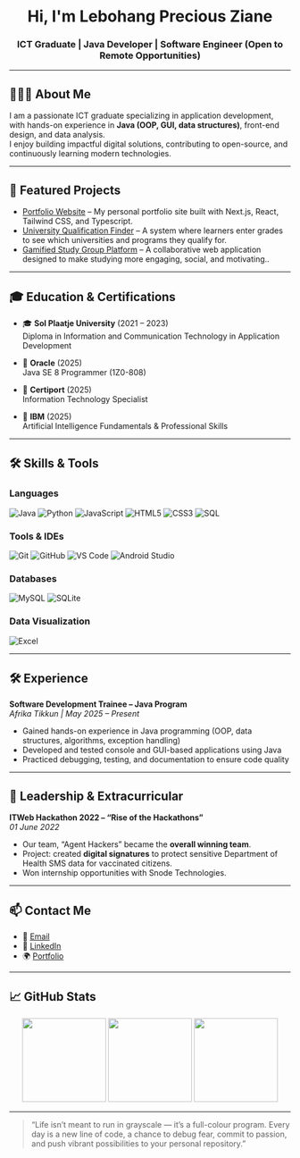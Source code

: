 <h1 align="center">Hi, I'm Lebohang Precious Ziane</h1>
<h3 align="center">ICT Graduate | Java Developer | Software Engineer (Open to Remote Opportunities)</h3>

---

## 👩🏽‍💻 About Me
I am a passionate ICT graduate specializing in application development, with hands-on experience in **Java (OOP, GUI, data structures)**, front-end design, and data analysis.  
I enjoy building impactful digital solutions, contributing to open-source, and continuously learning modern technologies.

---

## 🚀 Featured Projects
- [Portfolio Website](https://zianesite-portfolio.vercel.app/) – My personal portfolio site built with Next.js, React, Tailwind CSS, and Typescript.
- [University Qualification Finder](#) – A system where learners enter grades to see which universities and programs they qualify for.  
- [Gamified Study Group Platform](#) – A collaborative web application designed to make studying more engaging, social, and motivating..  
  



---

## 🎓 Education & Certifications

- 🎓 **Sol Plaatje University** (2021 – 2023)  
  Diploma in Information and Communication Technology in Application Development

- 🏅 **Oracle** (2025)  
  Java SE 8 Programmer (1Z0-808)

- 📜 **Certiport** (2025)  
  Information Technology Specialist

- 🤖 **IBM** (2025)  
  Artificial Intelligence Fundamentals & Professional Skills

---

## 🛠️ Skills & Tools

### Languages
![Java](https://img.shields.io/badge/Java-%23ED8B00.svg?style=for-the-badge&logo=java&logoColor=white)
![Python](https://img.shields.io/badge/Python-3670A0?style=for-the-badge&logo=python&logoColor=white)
![JavaScript](https://img.shields.io/badge/JavaScript-%23323330.svg?style=for-the-badge&logo=javascript&logoColor=%23F7DF1E)
![HTML5](https://img.shields.io/badge/HTML5-%23E34F26.svg?style=for-the-badge&logo=html5&logoColor=white)
![CSS3](https://img.shields.io/badge/CSS3-%231572B6.svg?style=for-the-badge&logo=css3&logoColor=white)
![SQL](https://img.shields.io/badge/SQL-4479A1?style=for-the-badge&logo=postgresql&logoColor=white)

### Tools & IDEs
![Git](https://img.shields.io/badge/Git-%23F05033.svg?style=for-the-badge&logo=git&logoColor=white)
![GitHub](https://img.shields.io/badge/GitHub-%23121011.svg?style=for-the-badge&logo=github&logoColor=white)
![VS Code](https://img.shields.io/badge/VSCode-%23007ACC.svg?style=for-the-badge&logo=visual-studio-code&logoColor=white)
![Android Studio](https://img.shields.io/badge/Android%20Studio-3DDC84.svg?style=for-the-badge&logo=android-studio&logoColor=white)

### Databases
![MySQL](https://img.shields.io/badge/MySQL-%2300f.svg?style=for-the-badge&logo=mysql&logoColor=white)
![SQLite](https://img.shields.io/badge/SQLite-003B57?style=for-the-badge&logo=sqlite&logoColor=white)

### Data Visualization
![Excel](https://img.shields.io/badge/Microsoft%20Excel-217346?style=for-the-badge&logo=microsoft-excel&logoColor=white)

---

## 🛠️ Experience

**Software Development Trainee – Java Program**  
_Afrika Tikkun | May 2025 – Present_  
- Gained hands-on experience in Java programming (OOP, data structures, algorithms, exception handling)  
- Developed and tested console and GUI-based applications using Java  
- Practiced debugging, testing, and documentation to ensure code quality  

---

## 🌟 Leadership & Extracurricular

**ITWeb Hackathon 2022 – “Rise of the Hackathons”**  
_01 June 2022_  
- Our team, “Agent Hackers” became the **overall winning team**.  
- Project: created **digital signatures** to protect sensitive Department of Health SMS data for vaccinated citizens.  
- Won internship opportunities with Snode Technologies.  

---

## 📫 Contact Me
- 📧 [Email](mailto:lebohangziane@gmail.com)  
- 💼 [LinkedIn](https://www.linkedin.com/in/lebohang-ziane-3805332b1/)  
- 🌍 [Portfolio](https://zianesite.github.io/ZianeSite/)  

---

## 📈 GitHub Stats
<p align="center">
  <img src="https://github-readme-stats.vercel.app/api?username=ZianeSite&show_icons=true&theme=radical" height="150"/>
  <img src="https://github-profile-summary-cards.vercel.app/api/cards/repos-per-language?username=ZianeSite&theme=radical" height="150"/>
  <img src="https://github-readme-streak-stats.herokuapp.com/?user=ZianeSite&theme=radical" height="150"/>
</p>

---

> “Life isn’t meant to run in grayscale — it’s a full-colour program. Every day is a new line of code, a chance to debug fear, commit to passion, and push vibrant possibilities to your personal repository.”
